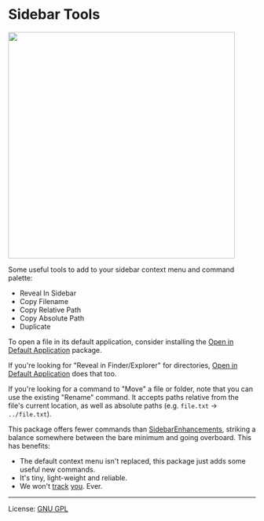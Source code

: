 # Sidebar Tools

<img src="https://raw.githubusercontent.com/braver/SideBarTools/master/screenshot.png" width="461">

Some useful tools to add to your sidebar context menu and command palette:

- Reveal In Sidebar
- Copy Filename
- Copy Relative Path
- Copy Absolute Path
- Duplicate

To open a file in its default application, consider installing the [Open in Default Application][2] package.

If you're looking for "Reveal in Finder/Explorer" for directories, [Open in Default Application][2] does that too.

If you're looking for a command to "Move" a file or folder, note that you can use the existing "Rename" command. It accepts paths relative from the file's current location, as well as absolute paths (e.g. `file.txt` -> `../file.txt`). 

This package offers fewer commands than [SidebarEnhancements][1], striking a balance somewhere between the bare minimum 
and going overboard. This has benefits:

- The default context menu isn't replaced, this package just adds some useful 
  new commands.
- It's tiny, light-weight and reliable.
- We won't [track][3] [you][5]. Ever.

---------

License: [GNU GPL][4]

[1]: https://packagecontrol.io/packages/SideBarEnhancements
[3]: https://github.com/SideBarEnhancements-org/SideBarEnhancements/blob/d1c7fa4bac6a1f31ba177bc41ddd0ca902e43609/Stats.py
[2]: https://packagecontrol.io/packages/Open%20in%20Default%20Application
[4]: http://www.gnu.org/licenses/gpl.html
[5]: https://forum.sublimetext.com/t/rfc-default-package-control-channel-and-package-telemetry/30157
